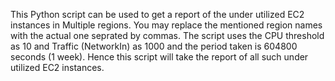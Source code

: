 
This Python script can be used to get a report of the under utilized EC2 instances in Multiple regions. You may replace the mentioned region names with the actual one seprated by commas.
The script uses the CPU threshold as 10 and Traffic (NetworkIn) as 1000 and the period taken is 604800 seconds (1 week). Hence this script will take the report of all such under utilized EC2 instances. 
